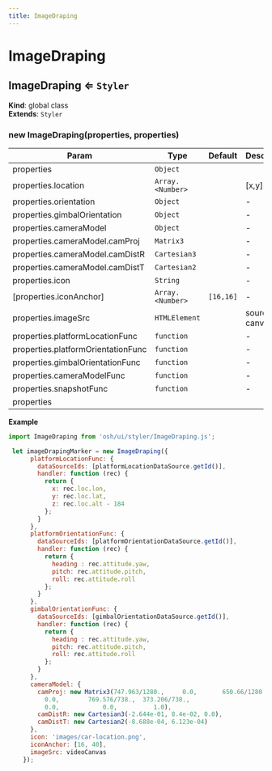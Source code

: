 ```yaml
---
title: ImageDraping
---
```


# ImageDraping

<a name="ImageDraping"></a>

## ImageDraping ⇐ <code>Styler</code>
**Kind**: global class  
**Extends**: <code>Styler</code>  
<a name="new_ImageDraping_new"></a>

### new ImageDraping(properties, properties)

| Param | Type | Default | Description |
| --- | --- | --- | --- |
| properties | <code>Object</code> |  |  |
| properties.location | <code>Array.&lt;Number&gt;</code> |  | [x,y] |
| properties.orientation | <code>Object</code> |  | - |
| properties.gimbalOrientation | <code>Object</code> |  | - |
| properties.cameraModel | <code>Object</code> |  | - |
| properties.cameraModel.camProj | <code>Matrix3</code> |  | - |
| properties.cameraModel.camDistR | <code>Cartesian3</code> |  | - |
| properties.cameraModel.camDistT | <code>Cartesian2</code> |  | - |
| properties.icon | <code>String</code> |  | - |
| [properties.iconAnchor] | <code>Array.&lt;Number&gt;</code> | <code>[16,16]</code> | - |
| properties.imageSrc | <code>HTMLElement</code> |  | source canvas |
| properties.platformLocationFunc | <code>function</code> |  | - |
| properties.platformOrientationFunc | <code>function</code> |  | - |
| properties.gimbalOrientationFunc | <code>function</code> |  | - |
| properties.cameraModelFunc | <code>function</code> |  | - |
| properties.snapshotFunc | <code>function</code> |  | - |
| properties |  |  |  |

**Example**  
```js
import ImageDraping from 'osh/ui/styler/ImageDraping.js';

 let imageDrapingMarker = new ImageDraping({
      platformLocationFunc: {
        dataSourceIds: [platformLocationDataSource.getId()],
        handler: function (rec) {
          return {
            x: rec.loc.lon,
            y: rec.loc.lat,
            z: rec.loc.alt - 184
          };
        }
      },
      platformOrientationFunc: {
        dataSourceIds: [platformOrientationDataSource.getId()],
        handler: function (rec) {
          return {
            heading : rec.attitude.yaw,
            pitch: rec.attitude.pitch,
            roll: rec.attitude.roll
          };
        }
      },
      gimbalOrientationFunc: {
        dataSourceIds: [gimbalOrientationDataSource.getId()],
        handler: function (rec) {
          return {
            heading : rec.attitude.yaw,
            pitch: rec.attitude.pitch,
            roll: rec.attitude.roll
          };
        }
      },
      cameraModel: {
        camProj: new Matrix3(747.963/1280.,     0.0,       650.66/1280.,
          0.0,        769.576/738.,  373.206/738.,
          0.0,            0.0,          1.0),
        camDistR: new Cartesian3(-2.644e-01, 8.4e-02, 0.0),
        camDistT: new Cartesian2(-8.688e-04, 6.123e-04)
      },
      icon: 'images/car-location.png',
      iconAnchor: [16, 40],
      imageSrc: videoCanvas
    });
```
